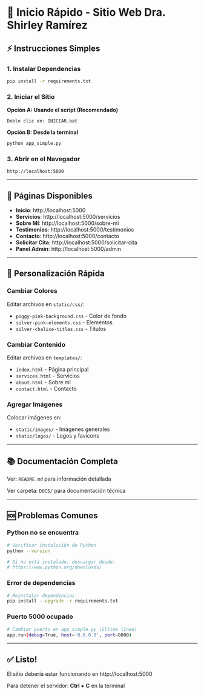 # 🚀 Inicio Rápido - Sitio Web Dra. Shirley Ramírez

## ⚡ Instrucciones Simples

### 1. Instalar Dependencias
```bash
pip install -r requirements.txt
```

### 2. Iniciar el Sitio

**Opción A: Usando el script (Recomendado)**
```
Doble clic en: INICIAR.bat
```

**Opción B: Desde la terminal**
```bash
python app_simple.py
```

### 3. Abrir en el Navegador
```
http://localhost:5000
```

---

## 📱 Páginas Disponibles

- **Inicio**: http://localhost:5000
- **Servicios**: http://localhost:5000/servicios
- **Sobre Mí**: http://localhost:5000/sobre-mi
- **Testimonios**: http://localhost:5000/testimonios
- **Contacto**: http://localhost:5000/contacto
- **Solicitar Cita**: http://localhost:5000/solicitar-cita
- **Panel Admin**: http://localhost:5000/admin

---

## 🔧 Personalización Rápida

### Cambiar Colores
Editar archivos en `static/css/`:
- `piggy-pink-background.css` - Color de fondo
- `silver-pink-elements.css` - Elementos
- `silver-chalice-titles.css` - Títulos

### Cambiar Contenido
Editar archivos en `templates/`:
- `index.html` - Página principal
- `services.html` - Servicios
- `about.html` - Sobre mí
- `contact.html` - Contacto

### Agregar Imágenes
Colocar imágenes en:
- `static/images/` - Imágenes generales
- `static/logos/` - Logos y favicons

---

## 📚 Documentación Completa

Ver: `README.md` para información detallada

Ver carpeta: `DOCS/` para documentación técnica

---

## 🆘 Problemas Comunes

### Python no se encuentra
```bash
# Verificar instalación de Python
python --version

# Si no está instalado, descargar desde:
# https://www.python.org/downloads/
```

### Error de dependencias
```bash
# Reinstalar dependencias
pip install --upgrade -r requirements.txt
```

### Puerto 5000 ocupado
```bash
# Cambiar puerto en app_simple.py (última línea)
app.run(debug=True, host='0.0.0.0', port=8000)
```

---

## ✅ Listo!

El sitio debería estar funcionando en http://localhost:5000

Para detener el servidor: **Ctrl + C** en la terminal

